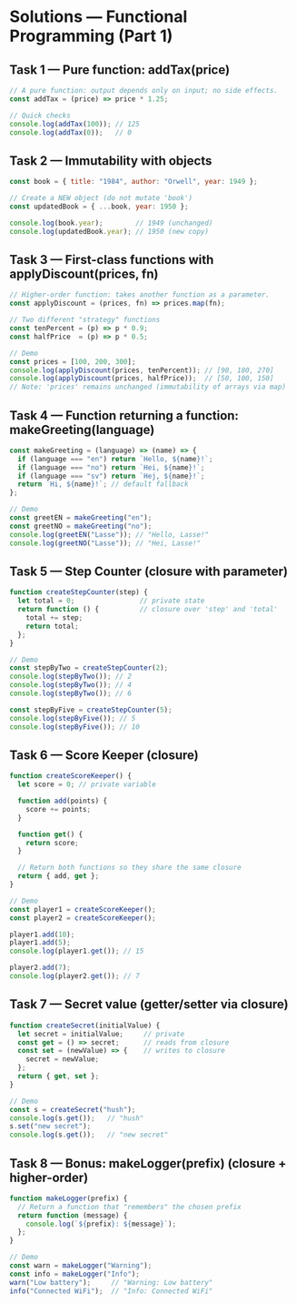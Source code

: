# Solutions — Functional Programming (Part 1)
## Task 1 — Pure function: addTax(price)
```js
// A pure function: output depends only on input; no side effects.
const addTax = (price) => price * 1.25;

// Quick checks
console.log(addTax(100)); // 125
console.log(addTax(0));   // 0
```

## Task 2 — Immutability with objects
```js
const book = { title: "1984", author: "Orwell", year: 1949 };

// Create a NEW object (do not mutate 'book')
const updatedBook = { ...book, year: 1950 };

console.log(book.year);        // 1949 (unchanged)
console.log(updatedBook.year); // 1950 (new copy)
```

## Task 3 — First-class functions with applyDiscount(prices, fn)
```js
// Higher-order function: takes another function as a parameter.
const applyDiscount = (prices, fn) => prices.map(fn);

// Two different "strategy" functions
const tenPercent = (p) => p * 0.9;
const halfPrice  = (p) => p * 0.5;

// Demo
const prices = [100, 200, 300];
console.log(applyDiscount(prices, tenPercent)); // [90, 180, 270]
console.log(applyDiscount(prices, halfPrice));  // [50, 100, 150]
// Note: 'prices' remains unchanged (immutability of arrays via map)
```

## Task 4 — Function returning a function: makeGreeting(language)
```js
const makeGreeting = (language) => (name) => {
  if (language === "en") return `Hello, ${name}!`;
  if (language === "no") return `Hei, ${name}!`;
  if (language === "sv") return `Hej, ${name}!`;
  return `Hi, ${name}!`; // default fallback
};

// Demo
const greetEN = makeGreeting("en");
const greetNO = makeGreeting("no");
console.log(greetEN("Lasse")); // "Hello, Lasse!"
console.log(greetNO("Lasse")); // "Hei, Lasse!"
```

## Task 5 — Step Counter (closure with parameter)
```js
function createStepCounter(step) {
  let total = 0;                // private state
  return function () {          // closure over 'step' and 'total'
    total += step;
    return total;
  };
}

// Demo
const stepByTwo = createStepCounter(2);
console.log(stepByTwo()); // 2
console.log(stepByTwo()); // 4
console.log(stepByTwo()); // 6

const stepByFive = createStepCounter(5);
console.log(stepByFive()); // 5
console.log(stepByFive()); // 10
```

## Task 6 — Score Keeper (closure)
```js
function createScoreKeeper() {
  let score = 0; // private variable

  function add(points) {
    score += points;
  }

  function get() {
    return score;
  }

  // Return both functions so they share the same closure
  return { add, get };
}

// Demo
const player1 = createScoreKeeper();
const player2 = createScoreKeeper();

player1.add(10);
player1.add(5);
console.log(player1.get()); // 15

player2.add(7);
console.log(player2.get()); // 7
```

## Task 7 — Secret value (getter/setter via closure)
```js
function createSecret(initialValue) {
  let secret = initialValue;     // private
  const get = () => secret;      // reads from closure
  const set = (newValue) => {    // writes to closure
    secret = newValue;
  };
  return { get, set };
}

// Demo
const s = createSecret("hush");
console.log(s.get());   // "hush"
s.set("new secret");
console.log(s.get());   // "new secret"
```

## Task 8 — Bonus: makeLogger(prefix) (closure + higher-order)
```js
function makeLogger(prefix) {
  // Return a function that "remembers" the chosen prefix
  return function (message) {
    console.log(`${prefix}: ${message}`);
  };
}

// Demo
const warn = makeLogger("Warning");
const info = makeLogger("Info");
warn("Low battery");     // "Warning: Low battery"
info("Connected WiFi");  // "Info: Connected WiFi"
```